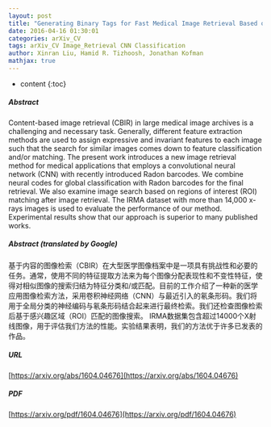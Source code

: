```yaml
---
layout: post
title: "Generating Binary Tags for Fast Medical Image Retrieval Based on Convolutional Nets and Radon Transform"
date: 2016-04-16 01:30:01
categories: arXiv_CV
tags: arXiv_CV Image_Retrieval CNN Classification
author: Xinran Liu, Hamid R. Tizhoosh, Jonathan Kofman
mathjax: true
---
```


* content
{:toc}

##### Abstract
Content-based image retrieval (CBIR) in large medical image archives is a challenging and necessary task. Generally, different feature extraction methods are used to assign expressive and invariant features to each image such that the search for similar images comes down to feature classification and/or matching. The present work introduces a new image retrieval method for medical applications that employs a convolutional neural network (CNN) with recently introduced Radon barcodes. We combine neural codes for global classification with Radon barcodes for the final retrieval. We also examine image search based on regions of interest (ROI) matching after image retrieval. The IRMA dataset with more than 14,000 x-rays images is used to evaluate the performance of our method. Experimental results show that our approach is superior to many published works.

##### Abstract (translated by Google)
基于内容的图像检索（CBIR）在大型医学图像档案中是一项具有挑战性和必要的任务。通常，使用不同的特征提取方法来为每个图像分配表现性和不变性特征，使得对相似图像的搜索归结为特征分类和/或匹配。目前的工作介绍了一种新的医学应用图像检索方法，采用卷积神经网络（CNN）与最近引入的氡条形码。我们将用于全局分类的神经编码与氡条形码结合起来进行最终检索。我们还检查图像检索后基于感兴趣区域（ROI）匹配的图像搜索。 IRMA数据集包含超过14000个X射线图像，用于评估我们方法的性能。实验结果表明，我们的方法优于许多已发表的作品。

##### URL
[https://arxiv.org/abs/1604.04676](https://arxiv.org/abs/1604.04676)

##### PDF
[https://arxiv.org/pdf/1604.04676](https://arxiv.org/pdf/1604.04676)

